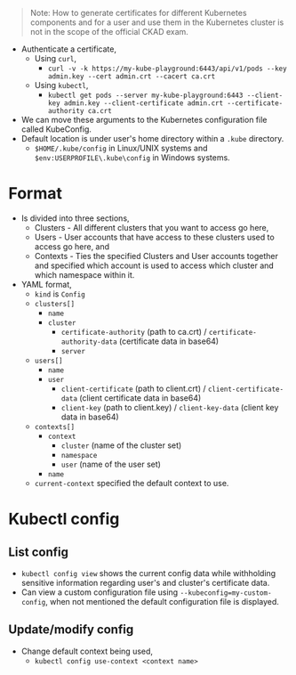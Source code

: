 > Note: How to generate certificates for different Kubernetes components and for a user and use them in the Kubernetes cluster is not in the scope of the official CKAD exam.

- Authenticate a certificate,
	- Using `curl`,
		- `curl -v -k https://my-kube-playground:6443/api/v1/pods --key admin.key --cert admin.crt --cacert ca.crt`
	- Using `kubectl`,
		- `kubectl get pods --server my-kube-playground:6443 --client-key admin.key --client-certificate admin.crt --certificate-authority ca.crt`
- We can move these arguments to the Kubernetes configuration file called KubeConfig.
- Default location is under user's home directory within a `.kube` directory.
	- `$HOME/.kube/config` in Linux/UNIX systems and `$env:USERPROFILE\.kube\config` in Windows systems.
# Format 
- Is divided into three sections,
	- Clusters - All different clusters that you want to access go here,
	- Users - User accounts that have access to these clusters used to access go here, and
	- Contexts - Ties the specified Clusters and User accounts together and specified which account is used to access which cluster and which namespace within it.
- YAML format,
	- `kind` is `Config`
	- `clusters[]`
		- `name`
		- `cluster`
			- `certificate-authority` (path to ca.crt) / `certificate-authority-data` (certificate data in base64)
			- `server`
	- `users[]`
		- `name`
		- `user`
			- `client-certificate`  (path to client.crt) / `client-certificate-data` (client certificate data in base64)
			- `client-key` (path to client.key) / `client-key-data` (client key data in base64)
	- `contexts[]`
		- `context`
			- `cluster` (name of the cluster set)
			- `namespace`
			- `user` (name of the user set)
		- `name`
	- `current-context` specified the default context to use.
# Kubectl config
## List config
- `kubectl config view` shows the current config data while withholding sensitive information regarding user's and cluster's certificate data.
- Can view a custom configuration file using `--kubeconfig=my-custom-config`, when not mentioned the default configuration file is displayed.
## Update/modify config
- Change default context being used,
	- `kubectl config use-context <context name>`